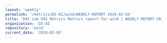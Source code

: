 ```yaml
---
layout: 'weekly'
permalink: '/metrics/D3-AI/wind/WEEKLY-REPORT-2019-02-03'
title: 'DAI Lab OSS Metrics Metrics report for wind | WEEKLY-REPORT-2019-02-03'
organization: 'D3-AI'
repository: 'wind'
current_date: '2019-02-03'
---
```

